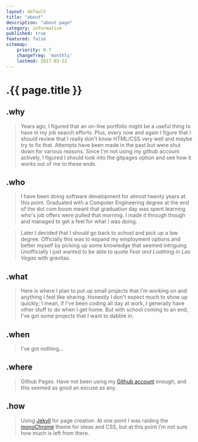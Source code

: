 ```yaml
---
layout: default
title: "about"
description: "about page"  
category: informative
published: true
featured: false
sitemap:
    priority: 0.7
    changefreq: 'monthly'
    lastmod: 2017-03-22
---
```


# .{{ page.title }}
## .why  
> Years ago, I figured that an on-line portfolio might be a useful
thing to have in my job search efforts.   Plus, every now and again 
I figure that I should review that I really don't know HTML/CSS very
well and maybe try to fix that.  Attempts have been made in the past
but were shut down for various reasons.  Since I'm not using my github
account actively, I figured I should look into the gitpages option
and see how it works out of me to these ends.

## .who  
> I have been doing software development for almost twenty years at this
point.  Graduated with a Computer Engineering degree at the end of the
dot com boom meant that graduation day was spent learning who's job 
offers were pulled that morning.  I made it through though and managed
to get a feel for what I was doing.

> Later I decided that I should go back to school and pick up a law degree.
Officially this was to expand my employment options and better myself by
picking up some knowledge that seemed intriguing.  Unofficially I just 
wanted to be able to quote *Fear and Loathing in Las Vegas* with
gravitas.

## .what  
> Here is where I plan to put up small projects that I'm working on and 
anything I feel like sharing.  Honestly I don't expect much to show up
quickly; I mean, if I've been coding all day at work, I generally have
other stuff to do when I get home.  But with school coming to an end, 
I've got some projects that I want to dabble in.

## .when  
> I've got nothing...

## .where  
> Github Pages.   Have not been using my [Github account](https://github.com/nifisher)
enough, and this seemed as good an excuse as any.

## .how  
> Using [Jekyll](http://jekyllrb.com/) for page creation.  At one point I
was raiding the [monoChrome](https://github.com/dyutibarma/monochrome) 
theme for ideas and CSS, but at this point I'm not sure how much is left
from there.

